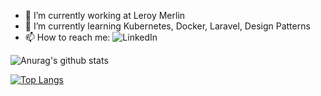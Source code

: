 - 🔭 I’m currently working at Leroy Merlin
- 🌱 I’m currently learning Kubernetes, Docker, Laravel, Design Patterns
- 📫 How to reach me: ![LinkedIn](https://www.linkedin.com/in/hborges9294/)

![Anurag's github stats](https://github-readme-stats.vercel.app/api?username=henrique221&show_icons=true&theme=dark)

[![Top Langs](https://github-readme-stats.vercel.app/api/top-langs/?username=henrique221&layout=compact)](https://github.com/anuraghazra/github-readme-stats)
